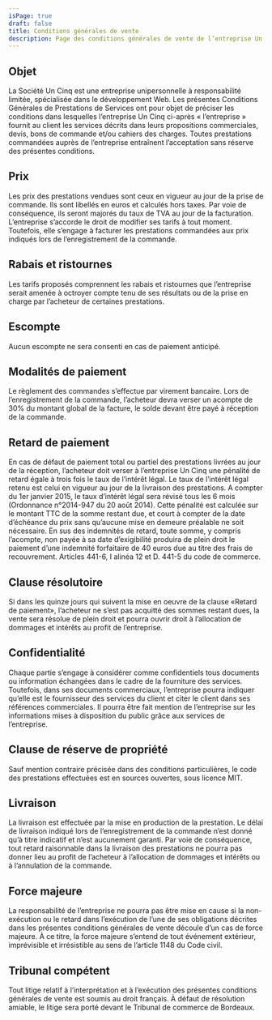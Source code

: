 ```yaml
---
isPage: true
draft: false
title: Conditions générales de vente
description: Page des conditions générales de vente de l’entreprise Un Cinq
---
```

## Objet

La Société Un Cinq est une entreprise unipersonnelle à responsabilité limitée, spécialisée dans le développement Web. Les présentes Conditions Générales de Prestations de Services ont pour objet de préciser les conditions dans lesquelles l’entreprise Un Cinq ci-après « l’entreprise » fournit au client les services décrits dans leurs propositions commerciales, devis, bons de commande et/ou cahiers des charges. Toutes prestations commandées auprès de l’entreprise entraînent l’acceptation sans réserve des présentes conditions.

## Prix

Les prix des prestations vendues sont ceux en vigueur au jour de la prise de commande. Ils sont libellés en euros et calculés hors taxes. Par voie de conséquence, ils seront majorés du taux de TVA au jour de la facturation. L’entreprise s’accorde le droit de modifier ses tarifs à tout moment. Toutefois, elle s’engage à facturer les prestations commandées aux prix indiqués lors de l’enregistrement de la commande.

## Rabais et ristournes

Les tarifs proposés comprennent les rabais et ristournes que l’entreprise serait amenée à octroyer compte tenu de ses résultats ou de la prise en charge par l’acheteur de certaines prestations.

## Escompte

Aucun escompte ne sera consenti en cas de paiement anticipé.

## Modalités de paiement

Le règlement des commandes s’effectue par virement bancaire. Lors de l’enregistrement de la commande, l’acheteur devra verser un acompte de 30% du montant global de la facture, le solde devant être payé à réception de la commande.

## Retard de paiement

En cas de défaut de paiement total ou partiel des prestations livrées au jour de la réception, l’acheteur doit verser à l’entreprise Un Cinq une pénalité de retard égale à trois fois le taux de l’intérêt légal. Le taux de l’intérêt légal retenu est celui en vigueur au jour de la livraison des prestations. A compter du 1er janvier 2015, le taux d’intérêt légal sera révisé tous les 6 mois (Ordonnance n°2014-947 du 20 août 2014). Cette pénalité est calculée sur le montant TTC de la somme restant due, et court à compter de la date d’échéance du prix sans qu’aucune mise en demeure préalable ne soit nécessaire. En sus des indemnités de retard, toute somme, y compris l’acompte, non payée à sa date d’exigibilité produira de plein droit le paiement d’une indemnité forfaitaire de 40 euros due au titre des frais de recouvrement. Articles 441-6, I alinéa 12 et D. 441-5 du code de commerce.

## Clause résolutoire

Si dans les quinze jours qui suivent la mise en oeuvre de la clause «Retard de paiement», l’acheteur ne s’est pas acquitté des sommes restant dues, la vente sera résolue de plein droit et pourra ouvrir droit à l’allocation de dommages et intérêts au profit de l’entreprise.

## Confidentialité

Chaque partie s’engage à considérer comme confidentiels tous documents ou information échangées dans le cadre de la fourniture des services. Toutefois, dans ses documents commerciaux, l’entreprise pourra indiquer qu’elle est le fournisseur des services du client et citer le client dans ses références commerciales. Il pourra être fait mention de l’entreprise sur les informations mises à disposition du public grâce aux services de l’entreprise.

## Clause de réserve de propriété

Sauf mention contraire précisée dans des conditions particulières, le code des prestations effectuées est en sources ouvertes, sous licence MIT.

## Livraison

La livraison est effectuée par la mise en production de la prestation. Le délai de livraison indiqué lors de l’enregistrement de la commande n’est donné qu’à titre indicatif et n’est aucunement garanti. Par voie de conséquence, tout retard raisonnable dans la livraison des prestations ne pourra pas donner lieu au profit de l’acheteur à l’allocation de dommages et intérêts ou à l’annulation de la commande.

## Force majeure

La responsabilité de l’entreprise ne pourra pas être mise en cause si la non-exécution ou le retard dans l’exécution de l’une de ses obligations décrites dans les présentes conditions générales de vente découle d’un cas de force majeure. À ce titre, la force majeure s’entend de tout événement extérieur, imprévisible et irrésistible au sens de l’article 1148 du Code civil.

## Tribunal compétent

Tout litige relatif à l’interprétation et à l’exécution des présentes conditions générales de vente est soumis au droit français. À défaut de résolution amiable, le litige sera porté devant le Tribunal de commerce de Bordeaux.
